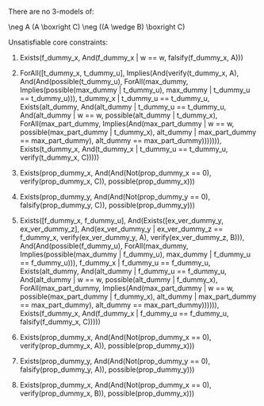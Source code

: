 
There are no 3-models of:

\neg A
(A \boxright C)
\neg ((A \wedge B) \boxright C)

Unsatisfiable core constraints:

1. Exists(f_dummy_x,
       And(f_dummy_x | w == w, falsify(f_dummy_x, A)))

2. ForAll([t_dummy_x, t_dummy_u],
       Implies(And(verify(t_dummy_x, A),
                   And(And(possible(t_dummy_u),
                           ForAll(max_dummy,
                                  Implies(possible(max_dummy |
                                        t_dummy_u),
                                        max_dummy |
                                        t_dummy_u ==
                                        t_dummy_u))),
                       t_dummy_x | t_dummy_u == t_dummy_u,
                       Exists(alt_dummy,
                              And(alt_dummy | t_dummy_u ==
                                  t_dummy_u,
                                  And(alt_dummy | w == w,
                                      possible(alt_dummy |
                                        t_dummy_x),
                                      ForAll(max_part_dummy,
                                        Implies(And(max_part_dummy |
                                        w ==
                                        w,
                                        possible(max_part_dummy |
                                        t_dummy_x),
                                        alt_dummy |
                                        max_part_dummy ==
                                        max_part_dummy),
                                        alt_dummy ==
                                        max_part_dummy))))))),
               Exists(t_dummy_x,
                      And(t_dummy_x | t_dummy_u == t_dummy_u,
                          verify(t_dummy_x, C)))))

3. Exists(prop_dummy_x,
       And(And(Not(prop_dummy_x == 0),
               verify(prop_dummy_x, C)),
           possible(prop_dummy_x)))

4. Exists(prop_dummy_y,
       And(And(Not(prop_dummy_y == 0),
               falsify(prop_dummy_y, C)),
           possible(prop_dummy_y)))

5. Exists([f_dummy_x, f_dummy_u],
       And(Exists([ex_ver_dummy_y, ex_ver_dummy_z],
                  And(ex_ver_dummy_y | ex_ver_dummy_z ==
                      f_dummy_x,
                      verify(ex_ver_dummy_y, A),
                      verify(ex_ver_dummy_z, B))),
           And(And(possible(f_dummy_u),
                   ForAll(max_dummy,
                          Implies(possible(max_dummy |
                                        f_dummy_u),
                                  max_dummy | f_dummy_u ==
                                  f_dummy_u))),
               f_dummy_x | f_dummy_u == f_dummy_u,
               Exists(alt_dummy,
                      And(alt_dummy | f_dummy_u == f_dummy_u,
                          And(alt_dummy | w == w,
                              possible(alt_dummy | f_dummy_x),
                              ForAll(max_part_dummy,
                                     Implies(And(max_part_dummy |
                                        w ==
                                        w,
                                        possible(max_part_dummy |
                                        f_dummy_x),
                                        alt_dummy |
                                        max_part_dummy ==
                                        max_part_dummy),
                                        alt_dummy ==
                                        max_part_dummy)))))),
           Exists(f_dummy_x,
                  And(f_dummy_x | f_dummy_u == f_dummy_u,
                      falsify(f_dummy_x, C)))))

6. Exists(prop_dummy_x,
       And(And(Not(prop_dummy_x == 0),
               verify(prop_dummy_x, A)),
           possible(prop_dummy_x)))

7. Exists(prop_dummy_y,
       And(And(Not(prop_dummy_y == 0),
               falsify(prop_dummy_y, A)),
           possible(prop_dummy_y)))

8. Exists(prop_dummy_x,
       And(And(Not(prop_dummy_x == 0),
               verify(prop_dummy_x, B)),
           possible(prop_dummy_x)))


